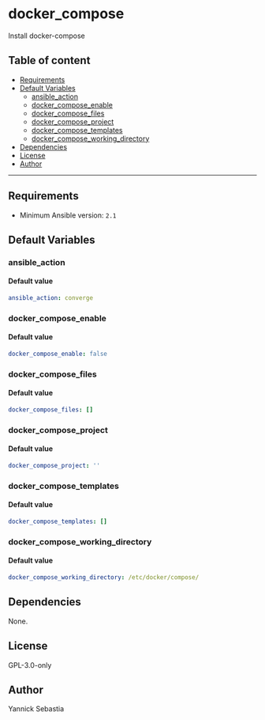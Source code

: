 # docker_compose

Install docker-compose

## Table of content

- [Requirements](#requirements)
- [Default Variables](#default-variables)
  - [ansible_action](#ansible_action)
  - [docker_compose_enable](#docker_compose_enable)
  - [docker_compose_files](#docker_compose_files)
  - [docker_compose_project](#docker_compose_project)
  - [docker_compose_templates](#docker_compose_templates)
  - [docker_compose_working_directory](#docker_compose_working_directory)
- [Dependencies](#dependencies)
- [License](#license)
- [Author](#author)

---

## Requirements

- Minimum Ansible version: `2.1`

## Default Variables

### ansible_action

#### Default value

```YAML
ansible_action: converge
```

### docker_compose_enable

#### Default value

```YAML
docker_compose_enable: false
```

### docker_compose_files

#### Default value

```YAML
docker_compose_files: []
```

### docker_compose_project

#### Default value

```YAML
docker_compose_project: ''
```

### docker_compose_templates

#### Default value

```YAML
docker_compose_templates: []
```

### docker_compose_working_directory

#### Default value

```YAML
docker_compose_working_directory: /etc/docker/compose/
```



## Dependencies

None.

## License

GPL-3.0-only

## Author

Yannick Sebastia
